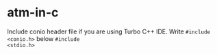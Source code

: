 # atm-in-c
Include conio header file if you are using Turbo C++ IDE. Write <code>#include <conio.h></code> below <code>#include <stdio.h></code>
